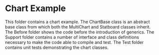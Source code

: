 ﻿Chart Example
=================================

This folder contains a chart example.  The ChartBase class is an abstract base
class from which both the MultiChart and Statboard classes inherit.  The Before
folder shows the code before the introduction of generics.  The Support folder
contains a number of interface and class definitions necessary to make the 
code able to compile and test. The Test folder contains unit tests 
demonstrating the chart classes.
